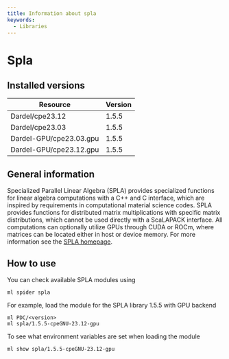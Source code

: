 ```yaml
---
title: Information about spla
keywords:
  - Libraries
---
```

# Spla

## Installed versions

| Resource | Version |
|---|---|
| Dardel/cpe23.12 | 1.5.5 |
| Dardel/cpe23.03 | 1.5.5 |
| Dardel-GPU/cpe23.03.gpu | 1.5.5 |
| Dardel-GPU/cpe23.12.gpu | 1.5.5 |

## General information

Specialized Parallel Linear Algebra (SPLA) provides specialized functions for linear algebra computations with a C++ and C interface, which are inspired by requirements in computational material science codes. SPLA provides functions for distributed matrix multiplications with specific matrix distributions, which cannot be used directly with a ScaLAPACK interface. All computations can optionally utilize GPUs through CUDA or ROCm, where matrices can be located either in host or device memory. For more information see the [SPLA homepage](https://github.com/eth-cscs/spla).

## How to use

You can check available SPLA modules using
```
ml spider spla
```
For example, load the module for the SPLA library 1.5.5 with GPU backend
```
ml PDC/<version>
ml spla/1.5.5-cpeGNU-23.12-gpu
```
To see what environment variables are set when loading the module
```
ml show spla/1.5.5-cpeGNU-23.12-gpu
```

